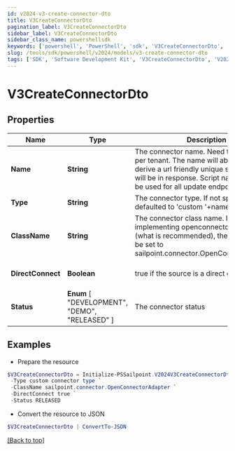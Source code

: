 ```yaml
---
id: v2024-v3-create-connector-dto
title: V3CreateConnectorDto
pagination_label: V3CreateConnectorDto
sidebar_label: V3CreateConnectorDto
sidebar_class_name: powershellsdk
keywords: ['powershell', 'PowerShell', 'sdk', 'V3CreateConnectorDto', 'V2024V3CreateConnectorDto'] 
slug: /tools/sdk/powershell/v2024/models/v3-create-connector-dto
tags: ['SDK', 'Software Development Kit', 'V3CreateConnectorDto', 'V2024V3CreateConnectorDto']
---
```



# V3CreateConnectorDto

## Properties

Name | Type | Description | Notes
------------ | ------------- | ------------- | -------------
**Name** | **String** | The connector name. Need to be unique per tenant. The name will able be used to derive a url friendly unique scriptname that will be in response. Script name can then be used for all update endpoints | [required]
**Type** | **String** | The connector type. If not specified will be defaulted to 'custom '+name | [optional] 
**ClassName** | **String** | The connector class name. If you are implementing openconnector standard (what is recommended), then this need to be set to sailpoint.connector.OpenConnectorAdapter | [required]
**DirectConnect** | **Boolean** | true if the source is a direct connect source | [optional] [default to $true]
**Status** |  **Enum** [  "DEVELOPMENT",    "DEMO",    "RELEASED" ] | The connector status | [optional] 

## Examples

- Prepare the resource
```powershell
$V3CreateConnectorDto = Initialize-PSSailpoint.V2024V3CreateConnectorDto  -Name custom connector `
 -Type custom connector type `
 -ClassName sailpoint.connector.OpenConnectorAdapter `
 -DirectConnect true `
 -Status RELEASED
```

- Convert the resource to JSON
```powershell
$V3CreateConnectorDto | ConvertTo-JSON
```


[[Back to top]](#) 

